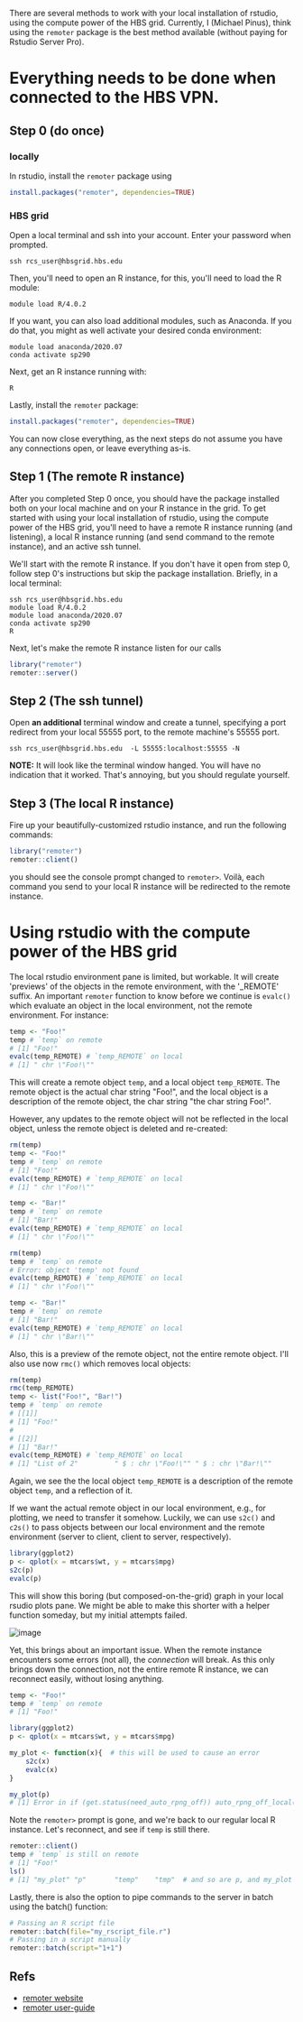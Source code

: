 There are several methods to work with your local installation of rstudio, using the compute power of the HBS grid. Currently, I (Michael Pinus), think using the `remoter` package is the best method available (without paying for Rstudio Server Pro).

# Everything needs to be done when connected to the HBS VPN. 

## Step 0 (do once)

### locally
In rstudio, install the `remoter` package using

```r
install.packages("remoter", dependencies=TRUE)
```

### HBS grid
Open a local terminal and ssh into your account. Enter your password when prompted.

```
ssh rcs_user@hbsgrid.hbs.edu
```

Then, you'll need to open an R instance, for this, you'll need to load the R module:

```
module load R/4.0.2
```

If you want, you can also load additional modules, such as Anaconda. If you do that, you might as well activate your desired conda environment:

```
module load anaconda/2020.07
conda activate sp290
```

Next, get an R instance running with:
```
R
```

Lastly, install the `remoter` package:

```r
install.packages("remoter", dependencies=TRUE)
```
You can now close everything, as the next steps do not assume you have any connections open, or leave everything as-is. 

## Step 1 (The remote R instance)

After you completed Step 0 once, you should have the package installed both on your local machine and on your R instance in the grid.
To get started with using your local installation of rstudio, using the compute power of the HBS grid, you'll need to have a remote R instance running (and listening), a local R instance running (and send command to the remote instance), and an active ssh tunnel.

We'll start with the remote R instance. If you don't have it open from step 0, follow step 0's instructions but skip the package installation. Briefly, in a local terminal:

```
ssh rcs_user@hbsgrid.hbs.edu
module load R/4.0.2
module load anaconda/2020.07
conda activate sp290
R
```

Next, let's make the remote R instance listen for our calls

```r
library("remoter")
remoter::server()
```

## Step 2 (The ssh tunnel)

Open **an additional** terminal window and create a tunnel, specifying a port redirect from your local 55555 port, to the remote machine's 55555 port. 
  
```
ssh rcs_user@hbsgrid.hbs.edu  -L 55555:localhost:55555 -N
```
**NOTE:** It will look like the terminal window hanged. You will have no indication that it worked. That's annoying, but you should regulate yourself.

## Step 3 (The local R instance)

Fire up your beautifully-customized rstudio instance, and run the following commands:

```r
library("remoter")
remoter::client()
```

you should see the console prompt changed to `remoter>`. 
Voilà, each command you send to your local R instance will be redirected to the remote instance. 

# Using rstudio with the compute power of the HBS grid

The local rstudio environment pane is limited, but workable. 
It will create 'previews' of the objects in the remote environment, with the '_REMOTE' suffix. 
An important `remoter` function to know before we continue is `evalc()` which evaluate an object in the local environment, not the remote environment. 
For instance: 

```r
temp <- "Foo!" 
temp # `temp` on remote
# [1] "Foo!" 
evalc(temp_REMOTE) # `temp_REMOTE` on local
# [1] " chr \"Foo!\"" 
```

This will create a remote object `temp`, and a local object `temp_REMOTE`. The remote object is the actual char string "Foo!", and the local object is a description of the remote object, the char string "the char string Foo!".

However, any updates to the remote object will not be reflected in the local object, unless the remote object is deleted and re-created:

```r
rm(temp)
temp <- "Foo!"
temp # `temp` on remote
# [1] "Foo!" 
evalc(temp_REMOTE) # `temp_REMOTE` on local
# [1] " chr \"Foo!\"" 

temp <- "Bar!"
temp # `temp` on remote
# [1] "Bar!" 
evalc(temp_REMOTE) # `temp_REMOTE` on local
# [1] " chr \"Foo!\"" 

rm(temp)
temp # `temp` on remote
# Error: object 'temp' not found
evalc(temp_REMOTE) # `temp_REMOTE` on local
# [1] " chr \"Foo!\"" 

temp <- "Bar!"
temp # `temp` on remote
# [1] "Bar!" 
evalc(temp_REMOTE) # `temp_REMOTE` on local
# [1] " chr \"Bar!\"" 
```

Also, this is a preview of the remote object, not the entire remote object. I'll also use now `rmc()` which removes local objects:

```r
rm(temp)
rmc(temp_REMOTE)
temp <- list("Foo!", "Bar!")
temp # `temp` on remote
# [[1]]
# [1] "Foo!"
# 
# [[2]]
# [1] "Bar!"
evalc(temp_REMOTE) # `temp_REMOTE` on local
# [1] "List of 2"         " $ : chr \"Foo!\"" " $ : chr \"Bar!\"" 
```

Again, we see the the local object `temp_REMOTE` is a description of the remote object `temp`, and a reflection of it.

If we want the actual remote object in our local environment, e.g., for plotting, we need to transfer it somehow. 
Luckily, we can use `s2c()` and `c2s()` to pass objects between our local environment and the remote environment (server to client, client to server, respectively).

```r
library(ggplot2)
p <- qplot(x = mtcars$wt, y = mtcars$mpg)
s2c(p)
evalc(p)
```

This will show this boring (but composed-on-the-grid) graph in your local rsudio plots pane.
We might be able to make this shorter with a helper function someday, but my initial attempts failed.

![image](5hOQMg17b6.png)

Yet, this brings about an important issue. When the remote instance encounters some errors (not all), the *connection* will break. 
As this only brings down the connection, not the entire remote R instance, we can reconnect easily, without losing anything.

```r
temp <- "Foo!"
temp # `temp` on remote
# [1] "Foo!" 

library(ggplot2)
p <- qplot(x = mtcars$wt, y = mtcars$mpg)

my_plot <- function(x){  # this will be used to cause an error 
    s2c(x)
    evalc(x)
}

my_plot(p) 
# [1] Error in if (get.status(need_auto_rpng_off)) auto_rpng_off_local(get.status(ret)) : argument is of length zero
```

Note the `remoter>` prompt is gone, and we're back to our regular local R instance.
Let's reconnect, and see if `temp` is still there.

```r
remoter::client()
temp # `temp` is still on remote
# [1] "Foo!" 
ls()
# [1] "my_plot" "p"       "temp"    "tmp"  # and so are p, and my_plot (and `tmp` created by the remoter package itself).
```
Lastly, there is also the option to pipe commands to the server in batch using the batch() function:
```r
# Passing an R script file
remoter::batch(file="my_rscript_file.r")
# Passing in a script manually
remoter::batch(script="1+1")
```

## Refs

- [remoter website](https://github.com/RBigData/remoter)
- [remoter user-guide](https://cran.r-project.org/web/packages/remoter/vignettes/remoter.pdf)


